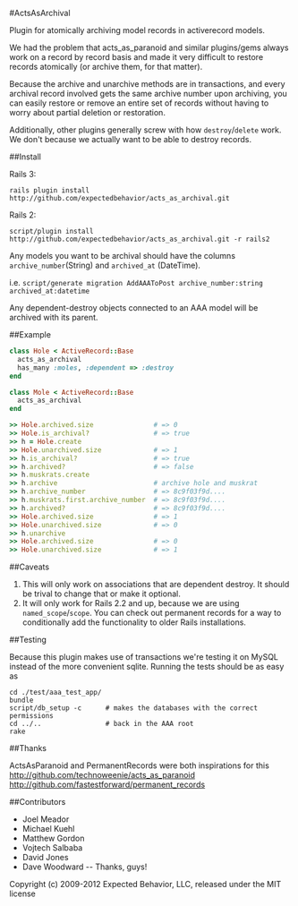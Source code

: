 #ActsAsArchival

Plugin for atomically archiving model records in activerecord models.

We had the problem that acts_as_paranoid and similar plugins/gems always work on a record by record basis and made it very difficult to restore records atomically (or archive them, for that matter).

Because the archive and unarchive methods are in transactions, and every archival record involved gets the same archive number upon archiving, you can easily restore or remove an entire set of records without having to worry about partial deletion or restoration.

Additionally, other plugins generally screw with how `destroy`/`delete` work.  We don't because we actually want to be able to destroy records.

##Install

Rails 3:

`rails plugin install http://github.com/expectedbehavior/acts_as_archival.git`

Rails 2:

`script/plugin install http://github.com/expectedbehavior/acts_as_archival.git -r rails2`

Any models you want to be archival should have the columns `archive_number`(String) and `archived_at` (DateTime).

i.e. `script/generate migration AddAAAToPost archive_number:string archived_at:datetime`

Any dependent-destroy objects connected to an AAA model will be archived with its parent.

##Example

``` ruby
class Hole < ActiveRecord::Base
  acts_as_archival
  has_many :moles, :dependent => :destroy
end

class Mole < ActiveRecord::Base
  acts_as_archival
end
```

``` ruby
>> Hole.archived.size               # => 0
>> Hole.is_archival?                # => true
>> h = Hole.create
>> Hole.unarchived.size             # => 1
>> h.is_archival?                   # => true
>> h.archived?                      # => false
>> h.muskrats.create
>> h.archive                        # archive hole and muskrat
>> h.archive_number                 # => 8c9f03f9d....
>> h.muskrats.first.archive_number  # => 8c9f03f9d....
>> h.archived?                      # => 8c9f03f9d....
>> Hole.archived.size               # => 1
>> Hole.unarchived.size             # => 0
>> h.unarchive
>> Hole.archived.size               # => 0
>> Hole.unarchived.size             # => 1
```

##Caveats

1. This will only work on associations that are dependent destroy.  It should be trival to change that or make it optional.
1. It will only work for Rails 2.2 and up, because we are using `named_scope`/`scope`.  You can check out permanent records for a way to conditionally add the functionality to older Rails installations.

##Testing

Because this plugin makes use of transactions we're testing it on MySQL instead of the more convenient sqlite. Running the tests should be as easy as

```
cd ./test/aaa_test_app/
bundle
script/db_setup -c      # makes the databases with the correct permissions
cd ../..                # back in the AAA root
rake
```

##Thanks

ActsAsParanoid and PermanentRecords were both inspirations for this  
http://github.com/technoweenie/acts_as_paranoid  
http://github.com/fastestforward/permanent_records  

##Contributors

* Joel Meador
* Michael Kuehl
* Matthew Gordon
* Vojtech Salbaba
* David Jones
* Dave Woodward
-- Thanks, guys!

Copyright (c) 2009-2012 Expected Behavior, LLC, released under the MIT license
